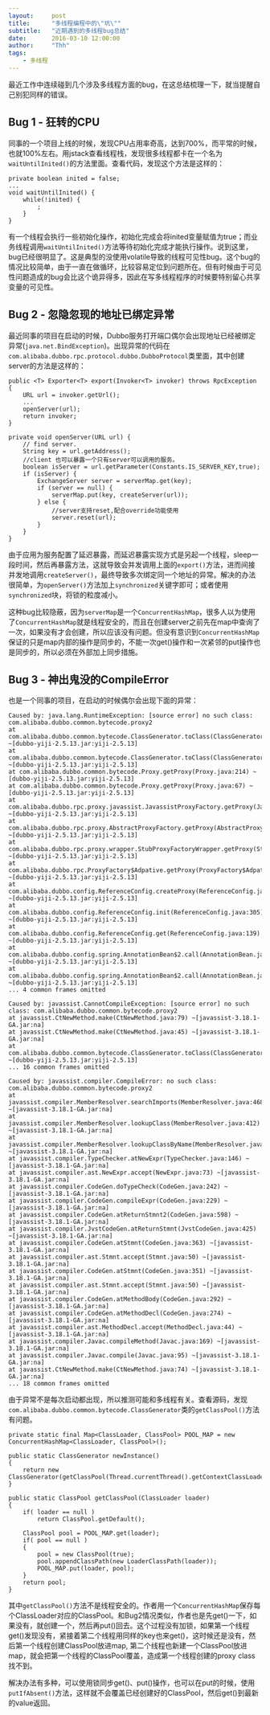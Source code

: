 ```yaml
---
layout:     post
title:      "多线程编程中的\"坑\""
subtitle:   "近期遇到的多线程bug总结"
date:       2016-03-10 12:00:00
author:     "Thh"
tags:
    - 多线程
---
```


最近工作中连续碰到几个涉及多线程方面的bug，在这总结梳理一下，就当提醒自己别犯同样的错误。

## Bug 1 - 狂转的CPU

同事的一个项目上线的时候，发现CPU占用率奇高，达到700%，而平常的时候，也就100%左右。用jstack查看线程栈，发现很多线程都卡在一个名为`waitUntilInited()`的方法里面。查看代码，发现这个方法是这样的：  

	private boolean inited = false;
	...
	void waitUntilInited() {
		while(!inited) {
			;
		}
	}

有一个线程会执行一些初始化操作，初始化完成会将inited变量赋值为true；而业务线程调用`waitUntilInited()`方法等待初始化完成才能执行操作。说到这里，bug已经很明显了。这是典型的没使用volatile导致的线程可见性bug。这个bug的情况比较简单，由于一直在做循环，比较容易定位到问题所在。但有时候由于可见性问题造成的bug会比这个诡异得多，因此在写多线程程序的时候要特别留心共享变量的可见性。

## Bug 2 - 忽隐忽现的地址已绑定异常

最近同事的项目在启动的时候，Dubbo服务打开端口偶尔会出现地址已经被绑定异常(`java.net.BindException`)。出现异常的代码在`com.alibaba.dubbo.rpc.protocol.dubbo.DubboProtocol`类里面，其中创建server的方法是这样的：

	public <T> Exporter<T> export(Invoker<T> invoker) throws RpcException {
		URL url = invoker.getUrl();
		...
		openServer(url);
		return invoker;
	}
	
	private void openServer(URL url) {
        // find server.
        String key = url.getAddress();
        //client 也可以暴露一个只有server可以调用的服务。
        boolean isServer = url.getParameter(Constants.IS_SERVER_KEY,true);
        if (isServer) {
        	ExchangeServer server = serverMap.get(key);
        	if (server == null) {
        		serverMap.put(key, createServer(url));
        	} else {
        		//server支持reset,配合override功能使用
        		server.reset(url);
        	}
        }
    }

由于应用为服务配置了延迟暴露，而延迟暴露实现方式是另起一个线程，sleep一段时间，然后再暴露方法，这就导致会并发调用上面的`export()`方法，进而间接并发地调用`createServer()`，最终导致多次绑定同一个地址的异常。解决的办法很简单，为`openServer()`方法加上`synchronized`关键字即可；或者使用`synchronized`块，将锁的粒度减小。

这种bug比较隐蔽，因为`serverMap`是一个`ConcurrentHashMap`，很多人以为使用了`ConcurrentHashMap`就是线程安全的，而且在创建server之前先在map中查询了一次，如果没有才会创建，所以应该没有问题。但没有意识到`ConcurrentHashMap`保证的只是map内部的操作是同步的，不能一次get()操作和一次紧邻的put操作也是同步的，所以必须在外部加上同步措施。

## Bug 3 - 神出鬼没的CompileError

也是一个同事的项目，在启动的时候偶尔会出现下面的异常：

	Caused by: java.lang.RuntimeException: [source error] no such class: com.alibaba.dubbo.common.bytecode.proxy2
	at com.alibaba.dubbo.common.bytecode.ClassGenerator.toClass(ClassGenerator.java:354) ~[dubbo-yiji-2.5.13.jar:yiji-2.5.13]
	at com.alibaba.dubbo.common.bytecode.ClassGenerator.toClass(ClassGenerator.java:293) ~[dubbo-yiji-2.5.13.jar:yiji-2.5.13]
	at com.alibaba.dubbo.common.bytecode.Proxy.getProxy(Proxy.java:214) ~[dubbo-yiji-2.5.13.jar:yiji-2.5.13]
	at com.alibaba.dubbo.common.bytecode.Proxy.getProxy(Proxy.java:67) ~[dubbo-yiji-2.5.13.jar:yiji-2.5.13]
	at com.alibaba.dubbo.rpc.proxy.javassist.JavassistProxyFactory.getProxy(JavassistProxyFactory.java:35) ~[dubbo-yiji-2.5.13.jar:yiji-2.5.13]
	at com.alibaba.dubbo.rpc.proxy.AbstractProxyFactory.getProxy(AbstractProxyFactory.java:49) ~[dubbo-yiji-2.5.13.jar:yiji-2.5.13]
	at com.alibaba.dubbo.rpc.proxy.wrapper.StubProxyFactoryWrapper.getProxy(StubProxyFactoryWrapper.java:60) ~[dubbo-yiji-2.5.13.jar:yiji-2.5.13]
	at com.alibaba.dubbo.rpc.ProxyFactory$Adpative.getProxy(ProxyFactory$Adpative.java) ~[dubbo-yiji-2.5.13.jar:yiji-2.5.13]
	at com.alibaba.dubbo.config.ReferenceConfig.createProxy(ReferenceConfig.java:431) ~[dubbo-yiji-2.5.13.jar:yiji-2.5.13]
	at com.alibaba.dubbo.config.ReferenceConfig.init(ReferenceConfig.java:305) ~[dubbo-yiji-2.5.13.jar:yiji-2.5.13]
	at com.alibaba.dubbo.config.ReferenceConfig.get(ReferenceConfig.java:139) ~[dubbo-yiji-2.5.13.jar:yiji-2.5.13]
	at com.alibaba.dubbo.config.spring.AnnotationBean$2.call(AnnotationBean.java:296) ~[dubbo-yiji-2.5.13.jar:yiji-2.5.13]
	at com.alibaba.dubbo.config.spring.AnnotationBean$2.call(AnnotationBean.java:293) ~[dubbo-yiji-2.5.13.jar:yiji-2.5.13]
	... 4 common frames omitted
	
	Caused by: javassist.CannotCompileException: [source error] no such class: com.alibaba.dubbo.common.bytecode.proxy2
	at javassist.CtNewMethod.make(CtNewMethod.java:79) ~[javassist-3.18.1-GA.jar:na]
	at javassist.CtNewMethod.make(CtNewMethod.java:45) ~[javassist-3.18.1-GA.jar:na]
	at 	com.alibaba.dubbo.common.bytecode.ClassGenerator.toClass(ClassGenerator.java:322) ~[dubbo-yiji-2.5.13.jar:yiji-2.5.13]
	... 16 common frames omitted

	Caused by: javassist.compiler.CompileError: no such class: com.alibaba.dubbo.common.bytecode.proxy2
	at javassist.compiler.MemberResolver.searchImports(MemberResolver.java:468) ~[javassist-3.18.1-GA.jar:na]
	at javassist.compiler.MemberResolver.lookupClass(MemberResolver.java:412) ~[javassist-3.18.1-GA.jar:na]
	at javassist.compiler.MemberResolver.lookupClassByName(MemberResolver.java:315) ~[javassist-3.18.1-GA.jar:na]
	at javassist.compiler.TypeChecker.atNewExpr(TypeChecker.java:146) ~[javassist-3.18.1-GA.jar:na]
	at javassist.compiler.ast.NewExpr.accept(NewExpr.java:73) ~[javassist-3.18.1-GA.jar:na]
	at javassist.compiler.CodeGen.doTypeCheck(CodeGen.java:242) ~[javassist-3.18.1-GA.jar:na]
	at javassist.compiler.CodeGen.compileExpr(CodeGen.java:229) ~[javassist-3.18.1-GA.jar:na]
	at javassist.compiler.CodeGen.atReturnStmnt2(CodeGen.java:598) ~[javassist-3.18.1-GA.jar:na]
	at javassist.compiler.JvstCodeGen.atReturnStmnt(JvstCodeGen.java:425) ~[javassist-3.18.1-GA.jar:na]
	at javassist.compiler.CodeGen.atStmnt(CodeGen.java:363) ~[javassist-3.18.1-GA.jar:na]
	at javassist.compiler.ast.Stmnt.accept(Stmnt.java:50) ~[javassist-3.18.1-GA.jar:na]
	at javassist.compiler.CodeGen.atStmnt(CodeGen.java:351) ~[javassist-3.18.1-GA.jar:na]
	at javassist.compiler.ast.Stmnt.accept(Stmnt.java:50) ~[javassist-3.18.1-GA.jar:na]
	at javassist.compiler.CodeGen.atMethodBody(CodeGen.java:292) ~[javassist-3.18.1-GA.jar:na]
	at javassist.compiler.CodeGen.atMethodDecl(CodeGen.java:274) ~[javassist-3.18.1-GA.jar:na]
	at javassist.compiler.ast.MethodDecl.accept(MethodDecl.java:44) ~[javassist-3.18.1-GA.jar:na]
	at javassist.compiler.Javac.compileMethod(Javac.java:169) ~[javassist-3.18.1-GA.jar:na]
	at javassist.compiler.Javac.compile(Javac.java:95) ~[javassist-3.18.1-GA.jar:na]
	at javassist.CtNewMethod.make(CtNewMethod.java:74) ~[javassist-3.18.1-GA.jar:na]
	... 18 common frames omitted

由于异常不是每次启动都出现，所以推测可能和多线程有关。查看源码，发现`com.alibaba.dubbo.common.bytecode.ClassGenerator`类的`getClassPool()`方法有问题。

	private static final Map<ClassLoader, ClassPool> POOL_MAP = new ConcurrentHashMap<ClassLoader, ClassPool>();
	
	public static ClassGenerator newInstance()
	{
		return new ClassGenerator(getClassPool(Thread.currentThread().getContextClassLoader()));
	}
	
	public static ClassPool getClassPool(ClassLoader loader)
	{
		if( loader == null )
			return ClassPool.getDefault();

		ClassPool pool = POOL_MAP.get(loader);
		if( pool == null )
		{
			pool = new ClassPool(true);
			pool.appendClassPath(new LoaderClassPath(loader));
			POOL_MAP.put(loader, pool);
		}
		return pool;
	}
	
其中`getClassPool()`方法不是线程安全的。作者用一个`ConcurrentHashMap`保存每个ClassLoader对应的ClassPool。和Bug2情况类似，作者也是先get()一下，如果没有，就创建一个，然后再put()回去。这个过程没有加锁，如果第一个线程get()发现没有，紧接着第二个线程用同样的key也来get()，这时候还是没有，然后第一个线程创建ClassPool放进map, 第二个线程也新建一个ClassPool放进map，就会把第一个线程的ClassPool覆盖，造成第一个线程创建的proxy class找不到。

解决办法有多种，可以使用锁同步get()、put()操作，也可以在put的时候，使用`putIfAbsent()`方法，这样就不会覆盖已经创建好的ClassPool，然后get()到最新的value返回。




